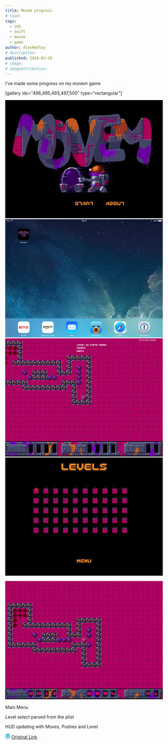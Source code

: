 ```yaml
---
title: Movem progress
# lead:
tags:
  - iOS
  - swift
  - movem
  - game
author: AlexHedley
# description:
published: 2016-03-28
# image:
# imageattribution:
---
```


I've made some progress on my movem game

[gallery ids="496,495,493,497,500" type="rectangular"]

![](images/12439453_10153904295042626_704539446687422450_n.jpg)
![](images/12920253_10153904294997626_7004068413552353298_n.jpg)
![](images/9590_10153904295237626_3349345897379034331_n.jpg)
![](images/simulator-screen-shot-28-mar-2016-14-49-20.png)

<!-- ![](images/simulator-screen-shot-28-mar-2016-14-49-201.png "") -->

![](images/simulator-screen-shot-28-mar-2016-16-06-12.png)

Main Menu

Level select parsed from the plist

HUD updating with Moves, Pushes and Level

![Wordpress](../images/wordpress.png "Wordpress") [Original Link](https://alexhedley.wordpress.com/2016/03/28/movem-progress/)
